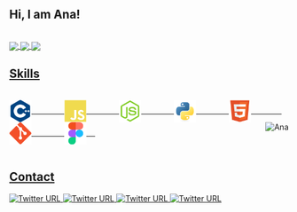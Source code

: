 ## Hi, I am Ana! 
</br>

  <div> 
  <a href="https://github.com/ NaClara117">
   <img align="center" height="170" src="https://github-readme-stats.vercel.app/api?username= NaClara117&show_icons=true&icon_color=d35482&title_color=d35482&text_color=39290f&border_radius=10&bg_color=f0e0c5&rank_icon=percentile&border_color=d35482&ring_color=b62f60&include_all_commits=true&custom_title=🌸Estatísticas🌸"/>
   <img align="center" height="170" src="https://github-readme-stats.vercel.app/api?username= NaClara117"/>
  <img align="center" src="https://github-readme-stats.vercel.app/api/top-langs/?username= NaClara117&title_color=d35482&text_color=39290f&border_radius=5&bg_color=f0e0c5&border_color=d35482&custom_title=🌸Linguagens🌸&langs_count=6&layout=compact"/>
</div>
 
 ## Skills
<div style="display: inline_block"><br>
  <img height="40" align="center" alt="Cplusplus" height="30" width="40" src="https://raw.githubusercontent.com/devicons/devicon/master/icons/cplusplus/cplusplus-plain.svg">
 &nbsp;&nbsp;&nbsp;&nbsp;&nbsp;&nbsp;&nbsp;&nbsp;&nbsp;&nbsp;&nbsp;&nbsp;&nbsp;
  <img height="40" align="center" alt="JavaScript" height="30" width="40" src="https://raw.githubusercontent.com/devicons/devicon/master/icons/javascript/javascript-plain.svg">
 &nbsp;&nbsp;&nbsp;&nbsp;&nbsp;&nbsp;&nbsp;&nbsp;&nbsp;&nbsp;&nbsp;&nbsp;&nbsp;
  <img height="40" align="center" alt="NodeJS" height="30" width="40" src="https://raw.githubusercontent.com/devicons/devicon/master/icons/nodejs/nodejs-plain.svg">
 &nbsp;&nbsp;&nbsp;&nbsp;&nbsp;&nbsp;&nbsp;&nbsp;&nbsp;&nbsp;&nbsp;&nbsp;&nbsp;
  <img height="40" align="center" alt="Python" height="30" width="40" src="https://raw.githubusercontent.com/devicons/devicon/master/icons/python/python-original.svg">
 &nbsp;&nbsp;&nbsp;&nbsp;&nbsp;&nbsp;&nbsp;&nbsp;&nbsp;&nbsp;&nbsp;&nbsp;&nbsp;
  <img height="40" align="center" alt="HTML" height="30" width="40" src="https://raw.githubusercontent.com/devicons/devicon/master/icons/html5/html5-original.svg">
 &nbsp;&nbsp;&nbsp;&nbsp;&nbsp;&nbsp;&nbsp;&nbsp;&nbsp;&nbsp;&nbsp;&nbsp;&nbsp;

  <img height="40" align="center" alt="Git" height="30" width="40" src="https://raw.githubusercontent.com/devicons/devicon/master/icons/git/git-plain.svg">
  &nbsp;&nbsp;&nbsp;&nbsp;&nbsp;&nbsp;&nbsp;&nbsp;&nbsp;&nbsp;&nbsp;&nbsp;&nbsp;
  <img height="40" align="center" alt="Figma" height="30" width="40" src="https://raw.githubusercontent.com/devicons/devicon/master/icons/figma/figma-original.svg">
 &nbsp;&nbsp;&nbsp;
  <img align="right" height="180em" alt="Ana" src="https://cdn.discordapp.com/attachments/1116041450300391427/1123290876362371164/myGif.gif">
</div>
  
</br>

## Contact 
<div> 
  <a href="https://www.linkedin.com/in/naclara117" target="_blank">
   <img alt="Twitter URL" src="https://img.shields.io/twitter/url?url=https%3A%2F%2Fwww.linkedin.com%2Fin%2Fnacl117&style=for-the-badge&logo=linkedin&logoColor=white&label=LINKEDIN&labelColor=0073b1&color=006094">

 </a> 
  <a href="https://twitter.com/naclara117" target="_blank">
   <img alt="Twitter URL" src="https://img.shields.io/twitter/url?url=https%3A%2F%2Ftwitter.com%2Fnaclara117&style=for-the-badge&logo=twitter&logoColor=white&label=TWITTER&labelColor=1d9bf0&color=0088E3">
 </a>
  <a href="https://instagram.com/naclara117" target="_blank">
   <img alt="Twitter URL" src="https://img.shields.io/twitter/url?url=https%3A%2F%2Finstagram.com%2Fnaclara117&style=for-the-badge&logo=instagram&logoColor=white&label=INSTAGRAM&labelColor=fe39a9&color=e60082">
</a>
  <a href = "mailto: analves.ax@gmail.com"><img alt="Twitter URL" src="https://img.shields.io/twitter/url?url=https%3A%2F%2Fmail.google.com%2Fmail&style=for-the-badge&logo=gmail&logoColor=white&label=EMAIL&labelColor=d23827&color=b31908">
</a>
 </br>
</br>
 

 
</div>
